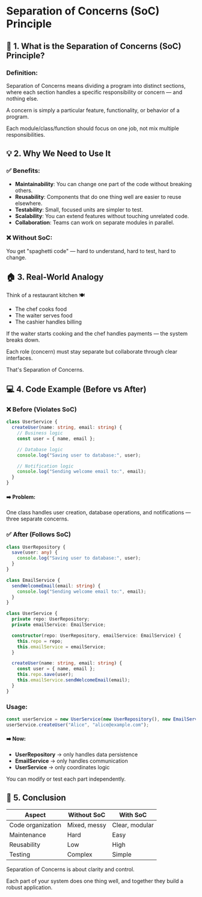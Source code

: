 # Separation of Concerns (SoC) Principle

## 🧩 1. What is the Separation of Concerns (SoC) Principle?

### Definition:

Separation of Concerns means dividing a program into distinct sections, where each section handles a specific responsibility or concern — and nothing else.

A concern is simply a particular feature, functionality, or behavior of a program.

Each module/class/function should focus on one job, not mix multiple responsibilities.

## 💡 2. Why We Need to Use It

### ✅ Benefits:

* **Maintainability**: You can change one part of the code without breaking others.
* **Reusability**: Components that do one thing well are easier to reuse elsewhere.
* **Testability**: Small, focused units are simpler to test.
* **Scalability**: You can extend features without touching unrelated code.
* **Collaboration**: Teams can work on separate modules in parallel.

### ❌ Without SoC:
You get "spaghetti code" — hard to understand, hard to test, hard to change.

## 🏠 3. Real-World Analogy

Think of a restaurant kitchen 🍽️

* The chef cooks food
* The waiter serves food
* The cashier handles billing

If the waiter starts cooking and the chef handles payments — the system breaks down.

Each role (concern) must stay separate but collaborate through clear interfaces.

That's Separation of Concerns.

## 💻 4. Code Example (Before vs After)

### ❌ Before (Violates SoC)

```typescript
class UserService {
  createUser(name: string, email: string) {
    // Business logic
    const user = { name, email };

    // Database logic
    console.log("Saving user to database:", user);

    // Notification logic
    console.log("Sending welcome email to:", email);
  }
}
```

#### ➡️ Problem:
One class handles user creation, database operations, and notifications — three separate concerns.

### ✅ After (Follows SoC)

```typescript
class UserRepository {
  save(user: any) {
    console.log("Saving user to database:", user);
  }
}

class EmailService {
  sendWelcomeEmail(email: string) {
    console.log("Sending welcome email to:", email);
  }
}

class UserService {
  private repo: UserRepository;
  private emailService: EmailService;

  constructor(repo: UserRepository, emailService: EmailService) {
    this.repo = repo;
    this.emailService = emailService;
  }

  createUser(name: string, email: string) {
    const user = { name, email };
    this.repo.save(user);
    this.emailService.sendWelcomeEmail(email);
  }
}
```

### Usage:

```typescript
const userService = new UserService(new UserRepository(), new EmailService());
userService.createUser("Alice", "alice@example.com");
```

#### ➡️ Now:

* **UserRepository** → only handles data persistence
* **EmailService** → only handles communication
* **UserService** → only coordinates logic

You can modify or test each part independently.

## 🧠 5. Conclusion

| Aspect | Without SoC | With SoC |
|--------|-------------|----------|
| Code organization | Mixed, messy | Clear, modular |
| Maintenance | Hard | Easy |
| Reusability | Low | High |
| Testing | Complex | Simple |

Separation of Concerns is about clarity and control.

Each part of your system does one thing well, and together they build a robust application.
